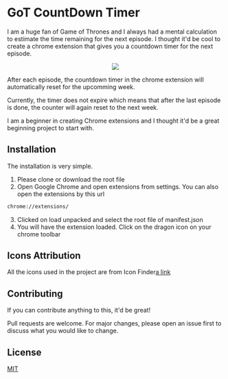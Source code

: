 # GoT CountDown Timer
I am a huge fan of Game of Thrones and I always had a mental calculation to estimate the time remaining for the next episode. I thought it'd be cool to
create a chrome extension that gives you a countdown timer for the next episode.

<p align="center">
  <img src="https://github.com/thedhanawada/Chrome-Extensions/raw/master/GoT%20Countdown%20Timer/images/Print.png">
</p>


After each episode, the countdown timer in the chrome extension will automatically reset for the upcomming week.

Currently, the timer does not expire which means that after the last episode is done, the counter will again reset to the next week.

I am a beginner in creating Chrome extensions and I thought it'd be a great beginning project to start with.
## Installation
The installation is very simple. 
1. Please clone or download the root file
2. Open Google Chrome and open extensions from settings.
You can also open the extensions by this url
```bash
chrome://extensions/
```
3. Clicked on load unpacked and select the root file of manifest.json
4. You will have the extension loaded. Click on the dragon icon on your chrome toolbar

## Icons Attribution
All the icons used in the project are from Icon Finder[a link](https://www.iconfinder.com/icons/4527371/avatar_character_dragon_game_of_series_thrones_icon)


## Contributing
If you can contribute anything to this, it'd be great! 

Pull requests are welcome. For major changes, please open an issue first to discuss what you would like to change.

## License
[MIT](https://choosealicense.com/licenses/mit/)
